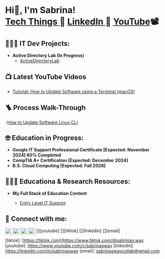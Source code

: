 <h1>Hi👋, I'm Sabrina! <br/><a href="https://github.com/sabrinasway"> Tech Things </a> 💾 <a href="https://www.linkedin.com/in/sabrinasway/">LinkedIn </a> 📇 <a href="https://www.youtube.com/c/sabrinasway">YouTube</a>📽️</h1>

<h2>👩🏻‍💻 IT Dev Projects:</h2>

- <b>Active Directory Lab (In Progress)</b>
  - [ActiveDirectoryLab](https://github.com/sabrinasway/xx)

<h2>📺 Latest YouTube Videos</h2>

- [Tutorial: How to Update Software using a Terminal (macOS)](https://youtu.be/YhgW-E7aOiQ)
 
<h2>🪜 Process Walk-Through</h2>

-[How to Update Software Linux CLI](https://github.com/SabrinasWay/Software-Maintenance/tree/main)

<h2> 🤓 Education in Progress: </h2>

- <b>Google IT Support Professional Certificate [Expected: November 2024] 60% Completed</b>
- <b>CompTIA A+ Certification [Expected: December 2024]</b>
- <b>B.S. Cloud Computing [Expected: Fall 2026]</b>
 
<h2> 👩🏻‍🏫 Educationa & Research Resources: </h2>

- <b>My Full Stack of Education Content</b>

  - [Entry Level IT Support](https://github.com/SabrinasWay/education-itsupport)

<h2> 🤳 Connect with me:</h2>

[<img align="left" alt="SabrinasWay | YouTube" width="22px" src="https://cdn.jsdelivr.net/npm/simple-icons@v3/icons/youtube.svg" />][youtube]
[<img align="left" alt="SabrinasWay | TikTok" width="22px" src="https://cdn.jsdelivr.net/npm/simple-icons@3.13.0/icons/tiktok.svg" />][tiktok]
[<img align="left" alt="SabrinasWay | LinkedIn" width="22px" src="https://cdn.jsdelivr.net/npm/simple-icons@v3/icons/linkedin.svg" />][linkedin]
[<img align="left" alt="SabrinasWay | LinkedIn" width="22px" src="https://cdn.jsdelivr.net/npm/simple-icons@3.13.0/icons/gmail.svg" />][email]

[tiktok]: [https://tiktok.com](https://www.tiktok.com/@sabrinas.way
[youtube]: https://www.youtube.com/c/sabrinasway
[linkedin]: https://linkedin.com/in/sabrinasway
[email]: sabrinaswaycollab@gmail.com

<!--
**sabrinasway/sabrinasway** is a ✨ _special_ ✨ repository because its `README.md` (this file) appears on your GitHub profile.

Here are some ideas to get you started:

- 🔭 I’m currently working on ...
- 🌱 I’m currently learning ...
- 👯 I’m looking to collaborate on ...
- 🤔 I’m looking for help with ...
- 💬 Ask me about ...
- 📫 How to reach me: ...
- 😄 Pronouns: ...
- ⚡ Fun fact: ...
-->
